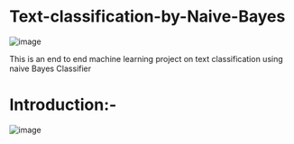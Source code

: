 # Text-classification-by-Naive-Bayes
 ![image](https://user-images.githubusercontent.com/88799249/159061845-3df91a55-f960-4d4a-a5f3-54aba9f5060a.png)


This is an end to end machine learning project on text  classification using naive Bayes Classifier
# Introduction:-
![image](https://user-images.githubusercontent.com/88799249/159062056-dc83fd81-c6e8-46f6-b647-be41a3559152.png)

